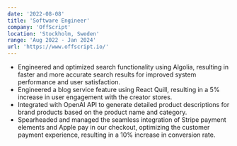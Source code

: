 ```yaml
---
date: '2022-08-08'
title: 'Software Engineer'
company: 'OffScript'
location: 'Stockholm, Sweden'
range: 'Aug 2022 - Jan 2024'
url: 'https://www.offscript.io/'
---
```


- Engineered and optimized search functionality using Algolia, resulting in faster and more accurate search results for
  improved system performance and user satisfaction.
- Engineered a blog service feature using React Quill, resulting in a 5% increase in user engagement with the creator
  stores.
- Integrated with OpenAI API to generate detailed product descriptions for brand products based on the product name
  and category.
- Spearheaded and managed the seamless integration of Stripe payment elements and Apple pay in our checkout,
  optimizing the customer payment experience, resulting in a 10% increase in conversion rate.
